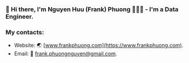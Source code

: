 ### 👋 Hi there, I'm Nguyen Huu (Frank) Phuong 🧑🏻‍💻 - I'm a Data Engineer.

### My contacts:
- Website: 🌏 [www.frankphuong.com](https://www.frankphuong.com).
- Email: 📮 [frank.phuongnguyen@gmail.com](mailto:frank.phuongnguyen@gmail.com).
